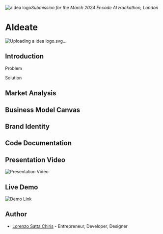 ![aidea logo](https://github.com/LorenzoSattaChiris/AIdeate/assets/150603110/f09c2893-773d-444a-b56c-b28bfed9cebe)*Submission for the March 2024 Encode AI Hackathon, London*

# AIdeate
![Uploading a<svg width="142" height="34" viewBox="0 0 142 34" fill="none" xmlns="http://www.w3.org/2000/svg">
<path d="M42.112 26V16.688C42.112 15.008 42.424 13.592 43.048 12.44C43.672 11.288 44.544 10.424 45.664 9.848C46.784 9.256 48.088 8.96 49.576 8.96C51.064 8.96 52.368 9.256 53.488 9.848C54.608 10.424 55.48 11.288 56.104 12.44C56.728 13.592 57.04 15.008 57.04 16.688V26H53.92V16.4C53.92 14.816 53.52 13.64 52.72 12.872C51.936 12.088 50.88 11.696 49.552 11.696C48.24 11.696 47.184 12.088 46.384 12.872C45.584 13.64 45.184 14.816 45.184 16.4V26H42.112ZM44.08 21.68V19.064H55.024V21.68H44.08ZM63.2284 25.616V9.56H66.3244V25.616H63.2284ZM60.1324 26V23.384H69.4204V26H60.1324ZM60.1324 11.816V9.2H69.4204V11.816H60.1324Z" fill="#FF6B6B"/>
<path d="M84.5824 8.192V26H82.3744V23.984C81.8624 24.688 81.2144 25.224 80.4304 25.592C79.6464 25.96 78.7824 26.144 77.8384 26.144C76.6064 26.144 75.5024 25.872 74.5264 25.328C73.5504 24.784 72.7824 24.024 72.2224 23.048C71.6784 22.056 71.4064 20.92 71.4064 19.64C71.4064 18.36 71.6784 17.232 72.2224 16.256C72.7824 15.28 73.5504 14.52 74.5264 13.976C75.5024 13.432 76.6064 13.16 77.8384 13.16C78.7504 13.16 79.5904 13.336 80.3584 13.688C81.1264 14.024 81.7664 14.528 82.2784 15.2V8.192H84.5824ZM78.0304 24.128C78.8304 24.128 79.5584 23.944 80.2144 23.576C80.8704 23.192 81.3824 22.664 81.7504 21.992C82.1184 21.304 82.3024 20.52 82.3024 19.64C82.3024 18.76 82.1184 17.984 81.7504 17.312C81.3824 16.624 80.8704 16.096 80.2144 15.728C79.5584 15.36 78.8304 15.176 78.0304 15.176C77.2144 15.176 76.4784 15.36 75.8224 15.728C75.1824 16.096 74.6704 16.624 74.2864 17.312C73.9184 17.984 73.7344 18.76 73.7344 19.64C73.7344 20.52 73.9184 21.304 74.2864 21.992C74.6704 22.664 75.1824 23.192 75.8224 23.576C76.4784 23.944 77.2144 24.128 78.0304 24.128ZM94.6778 24.128C96.1978 24.128 97.4218 23.616 98.3498 22.592L99.5978 24.08C99.0378 24.752 98.3258 25.264 97.4618 25.616C96.6138 25.968 95.6618 26.144 94.6058 26.144C93.2618 26.144 92.0698 25.872 91.0298 25.328C89.9898 24.768 89.1818 23.992 88.6058 23C88.0458 22.008 87.7658 20.888 87.7658 19.64C87.7658 18.408 88.0378 17.296 88.5818 16.304C89.1418 15.312 89.9018 14.544 90.8618 14C91.8378 13.44 92.9338 13.16 94.1498 13.16C95.3018 13.16 96.3498 13.424 97.2938 13.952C98.2378 14.464 98.9898 15.192 99.5498 16.136C100.11 17.08 100.398 18.168 100.414 19.4L90.3098 21.368C90.6298 22.248 91.1658 22.928 91.9178 23.408C92.6858 23.888 93.6058 24.128 94.6778 24.128ZM94.1498 15.104C93.3498 15.104 92.6298 15.288 91.9898 15.656C91.3658 16.024 90.8778 16.544 90.5258 17.216C90.1738 17.872 89.9978 18.64 89.9978 19.52V19.76L98.1338 18.224C97.9258 17.296 97.4618 16.544 96.7418 15.968C96.0218 15.392 95.1578 15.104 94.1498 15.104ZM115.637 13.28V26H113.429V23.984C112.917 24.688 112.269 25.224 111.485 25.592C110.701 25.96 109.837 26.144 108.893 26.144C107.661 26.144 106.557 25.872 105.581 25.328C104.605 24.784 103.837 24.024 103.277 23.048C102.733 22.056 102.461 20.92 102.461 19.64C102.461 18.36 102.733 17.232 103.277 16.256C103.837 15.28 104.605 14.52 105.581 13.976C106.557 13.432 107.661 13.16 108.893 13.16C109.805 13.16 110.645 13.336 111.413 13.688C112.181 14.024 112.821 14.528 113.333 15.2V13.28H115.637ZM109.085 24.128C109.885 24.128 110.613 23.944 111.269 23.576C111.925 23.192 112.437 22.664 112.805 21.992C113.173 21.304 113.357 20.52 113.357 19.64C113.357 18.76 113.173 17.984 112.805 17.312C112.437 16.624 111.925 16.096 111.269 15.728C110.613 15.36 109.885 15.176 109.085 15.176C108.269 15.176 107.533 15.36 106.877 15.728C106.237 16.096 105.725 16.624 105.341 17.312C104.973 17.984 104.789 18.76 104.789 19.64C104.789 20.52 104.973 21.304 105.341 21.992C105.725 22.664 106.237 23.192 106.877 23.576C107.533 23.944 108.269 24.128 109.085 24.128ZM126.693 25.256C126.357 25.544 125.941 25.768 125.445 25.928C124.949 26.072 124.437 26.144 123.909 26.144C122.629 26.144 121.637 25.8 120.933 25.112C120.229 24.424 119.877 23.44 119.877 22.16V10.496H122.181V13.28H125.829V15.176H122.181V22.064C122.181 22.752 122.349 23.28 122.685 23.648C123.037 24.016 123.533 24.2 124.173 24.2C124.877 24.2 125.477 24 125.973 23.6L126.693 25.256ZM134.779 24.128C136.299 24.128 137.523 23.616 138.451 22.592L139.699 24.08C139.139 24.752 138.427 25.264 137.563 25.616C136.715 25.968 135.763 26.144 134.707 26.144C133.363 26.144 132.171 25.872 131.131 25.328C130.091 24.768 129.283 23.992 128.707 23C128.147 22.008 127.867 20.888 127.867 19.64C127.867 18.408 128.139 17.296 128.683 16.304C129.243 15.312 130.003 14.544 130.963 14C131.939 13.44 133.035 13.16 134.251 13.16C135.403 13.16 136.451 13.424 137.395 13.952C138.339 14.464 139.091 15.192 139.651 16.136C140.211 17.08 140.499 18.168 140.515 19.4L130.411 21.368C130.731 22.248 131.267 22.928 132.019 23.408C132.787 23.888 133.707 24.128 134.779 24.128ZM134.251 15.104C133.451 15.104 132.731 15.288 132.091 15.656C131.467 16.024 130.979 16.544 130.627 17.216C130.275 17.872 130.099 18.64 130.099 19.52V19.76L138.235 18.224C138.027 17.296 137.563 16.544 136.843 15.968C136.123 15.392 135.259 15.104 134.251 15.104Z" fill="#007BFF"/>
<path d="M16.8778 0C14.4785 0 12.5067 1.97181 12.5067 4.37111V4.56625C10.8852 5.00258 9.43432 5.87124 8.55186 7.25266C8.45875 7.3908 8.39422 7.54616 8.36206 7.70962C8.3299 7.87307 8.33077 8.0413 8.3646 8.20442C8.39844 8.36753 8.46456 8.52223 8.55908 8.6594C8.65359 8.79658 8.7746 8.91346 8.91497 9.00317C9.05533 9.09288 9.21223 9.1536 9.37642 9.18177C9.5406 9.20993 9.70877 9.20497 9.87101 9.16717C10.0332 9.12936 10.1863 9.05949 10.3211 8.96166C10.4559 8.86382 10.5698 8.74 10.6561 8.59749C11.3406 7.52598 12.5038 6.78865 13.8515 6.68513C14.1653 6.66093 14.4583 6.51918 14.6721 6.28824C14.8858 6.0573 15.0045 5.75418 15.0044 5.43949V4.37111C15.0044 3.32181 15.8285 2.49778 16.8778 2.49778C17.9271 2.49778 18.7511 3.32181 18.7511 4.37111V24.9778H16.4615C15.1938 24.9778 14.1942 23.9836 14.1767 22.719C14.1729 22.4417 14.0768 22.1735 13.9037 21.9568C13.7305 21.7401 13.4902 21.5872 13.2206 21.5222C11.4092 21.0851 10.0705 19.5101 10.0187 17.5966C10.0699 15.6735 11.6108 14.1541 13.5474 14.1541C14.1643 14.1541 14.7358 14.3089 15.2386 14.5834C15.3828 14.6659 15.542 14.7189 15.7069 14.7392C15.8718 14.7594 16.0391 14.7466 16.199 14.7014C16.3589 14.6562 16.5082 14.5795 16.6381 14.4759C16.7679 14.3723 16.8759 14.2438 16.9555 14.098C17.0351 13.9522 17.0848 13.7919 17.1018 13.6266C17.1187 13.4614 17.1024 13.2944 17.054 13.1354C17.0056 12.9765 16.9259 12.8288 16.8197 12.701C16.7135 12.5733 16.5829 12.468 16.4355 12.3913C15.5778 11.9231 14.589 11.6563 13.5474 11.6563C10.3831 11.6563 7.77107 14.1276 7.53388 17.234C7.51789 17.3165 7.51026 17.4004 7.51112 17.4844C7.51112 17.5234 7.51531 17.5612 7.516 17.5999C7.51551 17.6311 7.51112 17.6613 7.51112 17.6926C7.5107 17.7656 7.51668 17.8385 7.529 17.9105C7.70288 20.5504 9.47438 22.7135 11.866 23.6232C12.1149 24.8216 12.7777 25.8252 13.7426 26.5161L14.5995 30.3701C14.9788 32.0775 16.5078 33.3037 18.2568 33.3037H20H21.7432C23.4924 33.3037 25.0209 32.0774 25.4005 30.3701C25.4413 30.2082 25.4492 30.0397 25.4237 29.8747C25.3983 29.7096 25.34 29.5514 25.2524 29.4092C25.1647 29.2671 25.0494 29.144 24.9134 29.0472C24.7773 28.9504 24.6232 28.8819 24.4602 28.8457C24.2972 28.8094 24.1285 28.8063 23.9643 28.8364C23.8 28.8665 23.6435 28.9292 23.5039 29.0208C23.3643 29.1125 23.2445 29.2312 23.1515 29.3699C23.0586 29.5086 22.9945 29.6646 22.9629 29.8286C22.8345 30.406 22.3353 30.8059 21.7432 30.8059H20H18.2568C17.6629 30.8059 17.1657 30.4075 17.0371 29.8286L16.5151 27.4755H19.7951C19.9292 27.4976 20.0659 27.4976 20.2 27.4755H23.5385C25.8366 27.4755 27.6831 25.7939 28.134 23.6232C30.5237 22.7142 32.2947 20.554 32.471 17.917C32.4837 17.8429 32.4897 17.7678 32.4889 17.6926C32.4889 17.6613 32.4845 17.6311 32.484 17.5999C32.4847 17.5612 32.4889 17.5234 32.4889 17.4844C32.4889 17.3699 32.4682 17.2619 32.4612 17.1494C32.4582 17.1154 32.4568 17.0809 32.4531 17.047C32.368 15.9944 32.0053 15.028 31.4904 14.1606C32.0772 13.1692 32.4889 12.0563 32.4889 10.8237C32.4889 7.33143 29.7691 4.45821 26.3404 4.19548C26.2988 4.19176 26.257 4.19014 26.2152 4.19061C25.8939 4.19671 25.5873 4.32644 25.3591 4.55281C25.131 4.77917 24.9989 5.08476 24.9903 5.40602C24.9818 5.72728 25.0973 6.03949 25.313 6.27772C25.5287 6.51595 25.828 6.66187 26.1485 6.68513C28.3049 6.85036 29.9911 8.61938 29.9911 10.8237C29.9911 11.448 29.843 12.0276 29.5976 12.5556C28.6791 11.9895 27.6045 11.6563 26.4526 11.6563C25.411 11.6563 24.4222 11.9231 23.5645 12.3913C23.4171 12.468 23.2865 12.5733 23.1803 12.701C23.0741 12.8288 22.9944 12.9765 22.946 13.1354C22.8976 13.2944 22.8813 13.4614 22.8982 13.6266C22.9152 13.7919 22.9649 13.9522 23.0445 14.098C23.1241 14.2438 23.2321 14.3723 23.3619 14.4759C23.4918 14.5795 23.6411 14.6562 23.801 14.7014C23.9609 14.7466 24.1282 14.7594 24.2931 14.7392C24.458 14.7189 24.6172 14.6659 24.7614 14.5834C25.2642 14.3089 25.8357 14.1541 26.4526 14.1541C28.3892 14.1541 29.9301 15.6735 29.9814 17.5966C29.9295 19.5101 28.5908 21.0851 26.7794 21.5222C26.5098 21.5872 26.2695 21.7401 26.0963 21.9568C25.9232 22.1735 25.8271 22.4417 25.8233 22.719C25.8058 23.9836 24.8062 24.9778 23.5385 24.9778H21.2489V4.37111C21.2489 3.32181 22.0729 2.49778 23.1222 2.49778C23.4893 2.49778 23.8196 2.59882 24.1077 2.77748C24.247 2.8672 24.4029 2.92829 24.5661 2.95718C24.7293 2.98607 24.8967 2.98218 25.0584 2.94574C25.2201 2.9093 25.3729 2.84104 25.508 2.74493C25.643 2.64883 25.7576 2.5268 25.845 2.38597C25.9324 2.24513 25.9909 2.08831 26.0171 1.92463C26.0433 1.76095 26.0367 1.5937 25.9975 1.43262C25.9584 1.27154 25.8877 1.11986 25.7893 0.98641C25.691 0.852962 25.5671 0.740419 25.4249 0.655341C24.7571 0.24119 23.9624 0 23.1222 0C21.9016 0 20.796 0.514432 20 1.33182C19.204 0.514432 18.0984 0 16.8778 0ZM5.41663 0.819583C5.16808 0.819644 4.9252 0.893857 4.71907 1.03273C4.51294 1.1716 4.35293 1.36881 4.25951 1.59913C4.16608 1.82945 4.1435 2.08241 4.19465 2.32564C4.2458 2.56886 4.36836 2.7913 4.54663 2.96448L6.21182 4.62967C6.3269 4.74953 6.46474 4.84522 6.61726 4.91114C6.76978 4.97706 6.93393 5.01188 7.10008 5.01357C7.26623 5.01526 7.43105 4.98378 7.58488 4.92098C7.73872 4.85817 7.87847 4.7653 7.99597 4.64781C8.11346 4.53032 8.20633 4.39056 8.26913 4.23673C8.33194 4.08289 8.36342 3.91808 8.36173 3.75192C8.36004 3.58577 8.32521 3.42163 8.25929 3.2691C8.19337 3.11658 8.09768 2.97874 7.97782 2.86366L6.31264 1.19848C6.19623 1.0786 6.05695 0.983292 5.90304 0.91821C5.74913 0.853127 5.58373 0.81959 5.41663 0.819583ZM34.546 0.821209C34.2216 0.830662 33.9137 0.965966 33.6874 1.19848L32.0222 2.86366C31.9023 2.97874 31.8066 3.11658 31.7407 3.2691C31.6748 3.42163 31.64 3.58577 31.6383 3.75192C31.6366 3.91808 31.6681 4.08289 31.7309 4.23673C31.7937 4.39056 31.8865 4.53032 32.004 4.64781C32.1215 4.7653 32.2613 4.85817 32.4151 4.92097C32.569 4.98378 32.7338 5.01526 32.8999 5.01357C33.0661 5.01188 33.2302 4.97706 33.3827 4.91114C33.5353 4.84522 33.6731 4.74953 33.7882 4.62967L35.4534 2.96448C35.6335 2.78901 35.7565 2.56323 35.8063 2.3167C35.856 2.07016 35.8302 1.81435 35.7321 1.58275C35.6341 1.35115 35.4684 1.15455 35.2567 1.01867C35.0451 0.882791 34.7974 0.813969 34.546 0.821209ZM1.26668 12.4889C1.10118 12.4865 0.936876 12.5171 0.783302 12.5788C0.629728 12.6405 0.489952 12.7322 0.372094 12.8484C0.254237 12.9646 0.16065 13.103 0.0967725 13.2557C0.0328947 13.4084 0 13.5723 0 13.7378C0 13.9033 0.0328947 14.0671 0.0967725 14.2198C0.16065 14.3725 0.254237 14.511 0.372094 14.6272C0.489952 14.7434 0.629728 14.835 0.783302 14.8967C0.936876 14.9584 1.10118 14.989 1.26668 14.9867H3.76445C3.92994 14.989 4.09425 14.9584 4.24783 14.8967C4.4014 14.835 4.54118 14.7434 4.65903 14.6272C4.77689 14.511 4.87048 14.3725 4.93436 14.2198C4.99823 14.0671 5.03113 13.9033 5.03113 13.7378C5.03113 13.5723 4.99823 13.4084 4.93436 13.2557C4.87048 13.103 4.77689 12.9646 4.65903 12.8484C4.54118 12.7322 4.4014 12.6405 4.24783 12.5788C4.09425 12.5171 3.92994 12.4865 3.76445 12.4889H1.26668ZM36.2355 12.4889C36.0701 12.4865 35.9057 12.5171 35.7522 12.5788C35.5986 12.6405 35.4588 12.7322 35.341 12.8484C35.2231 12.9646 35.1295 13.103 35.0656 13.2557C35.0018 13.4084 34.9689 13.5723 34.9689 13.7378C34.9689 13.9033 35.0018 14.0671 35.0656 14.2198C35.1295 14.3725 35.2231 14.511 35.341 14.6272C35.4588 14.7434 35.5986 14.835 35.7522 14.8967C35.9057 14.9584 36.0701 14.989 36.2355 14.9867H38.7333C38.8988 14.989 39.0631 14.9584 39.2167 14.8967C39.3703 14.835 39.51 14.7434 39.6279 14.6272C39.7458 14.511 39.8394 14.3725 39.9032 14.2198C39.9671 14.0671 40 13.9033 40 13.7378C40 13.5723 39.9671 13.4084 39.9032 13.2557C39.8394 13.103 39.7458 12.9646 39.6279 12.8484C39.51 12.7322 39.3703 12.6405 39.2167 12.5788C39.0631 12.5171 38.8988 12.4865 38.7333 12.4889H36.2355ZM32.8922 23.2996C32.6436 23.2996 32.4007 23.3738 32.1946 23.5127C31.9885 23.6516 31.8285 23.8488 31.735 24.0791C31.6416 24.3094 31.619 24.5624 31.6702 24.8056C31.7213 25.0489 31.8439 25.2713 32.0222 25.4445L33.6874 27.1097C33.8024 27.2295 33.9403 27.3252 34.0928 27.3911C34.2453 27.457 34.4095 27.4919 34.5756 27.4936C34.7418 27.4952 34.9066 27.4638 35.0604 27.401C35.2143 27.3382 35.354 27.2453 35.4715 27.1278C35.589 27.0103 35.6819 26.8705 35.7447 26.7167C35.8075 26.5629 35.839 26.3981 35.8373 26.2319C35.8356 26.0658 35.8008 25.9016 35.7348 25.7491C35.6689 25.5966 35.5732 25.4587 35.4534 25.3437L33.7882 23.6785C33.6718 23.5586 33.5325 23.4633 33.3786 23.3982C33.2247 23.3331 33.0593 23.2996 32.8922 23.2996ZM7.07043 23.3012C6.74609 23.3107 6.43815 23.446 6.21182 23.6785L4.54663 25.3437C4.42678 25.4587 4.33109 25.5966 4.26516 25.7491C4.19924 25.9016 4.16442 26.0658 4.16273 26.2319C4.16104 26.3981 4.19252 26.5629 4.25533 26.7167C4.31813 26.8705 4.411 27.0103 4.52849 27.1278C4.64599 27.2453 4.78574 27.3382 4.93957 27.401C5.09341 27.4638 5.25823 27.4952 5.42438 27.4936C5.59053 27.4919 5.75467 27.457 5.9072 27.3911C6.05972 27.3252 6.19756 27.2295 6.31264 27.1097L7.97782 25.4445C8.158 25.269 8.281 25.0432 8.33073 24.7967C8.38047 24.5502 8.35462 24.2943 8.25657 24.0627C8.15851 23.8311 7.99283 23.6345 7.78119 23.4987C7.56955 23.3628 7.32183 23.294 7.07043 23.3012Z" fill="black"/>
</svg>
idea logo.svg…]()



## Introduction

Problem

Solution



## Market Analysis




## Business Model Canvas




## Brand Identity




## Code Documentation



## Presentation Video
![Presentation Video]()



## Live Demo
![Demo Link]()



## Author
- [Lorenzo Satta Chiris](https://github.com/LorenzoSattaChiris) - Entrepreneur, Developer, Designer
